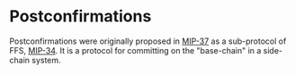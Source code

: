 # Postconfirmations
Postconfirmations were originally proposed in [MIP-37](https://github.com/movementlabsxyz/MIP/pull/37) as a sub-protocol of FFS, [MIP-34](https://github.com/movementlabsxyz/MIP/pull/34). It is a protocol for committing on the "base-chain" in a side-chain system. 